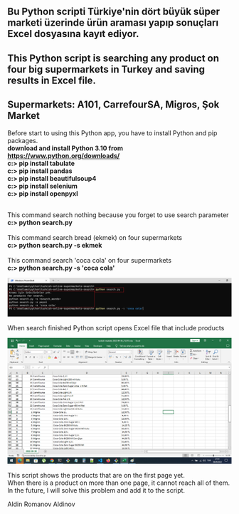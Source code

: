 ## Bu Python scripti Türkiye'nin dört büyük süper marketi üzerinde ürün araması yapıp sonuçları Excel dosyasına kayıt ediyor. 
## This Python script is searching any product on four big supermarkets in Turkey and saving results in Excel file.
## Supermarkets: A101, CarrefourSA, Migros, Şok Market

Before start to using this Python app, you have to install Python and pip packages. <br/>
 **download and install Python 3.10 from https://www.python.org/downloads/** <br/>
 **c:\> pip install tabulate** <br/>
 **c:\> pip install pandas** <br/>
 **c:\> pip install beautifulsoup4** <br/>
 **c:\> pip install selenium** <br/>
 **c:\> pip install openpyxl**<br/><br/>

This command search nothing because you forget to use search parameter  <br/>
 **c:\> python search.py** <br/><br/>
This command search bread (ekmek) on four supermarkets <br/>
 **c:\> python search.py -s ekmek** <br/><br/> 
This command search 'coca cola' on four supermarkets <br/>
 **c:\> python search.py -s 'coca cola'** <br/>

<picture>
    <img alt="Search product on online four Turkish supermarkets" src="https://github.com/apoleptika/turkish-online-supermarkets-search/blob/main/supermarkets-search.png">
</picture>
<br/>

When search finished Python script opens Excel file that include products <br/>

<picture>
    <img alt="Search product on online four Turkish supermarkets and save in Excel file" src="https://github.com/apoleptika/turkish-online-supermarkets-search/blob/main/supermarkets-excel.png">
</picture>

This script shows the products that are on the first page yet. <br/>
When there is a product on more than one page, it cannot reach all of them. <br/>
In the future, I will solve this problem and add it to the script. <br/>

Aldin Romanov Aldinov
